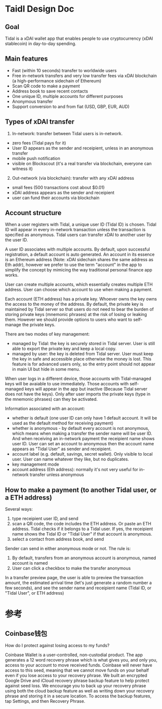# Taidl Design Doc

## Goal
Tidal is a xDAI wallet app that enables people to use cryptocurrency (xDAI stablecoin) in day-to-day spending.

## Main features
- Fast (within 10 seconds) transfer to worldwide users
- Free in-network transfers and very low transfer fees via xDAI blockchain (a high-performance sidechain of Ethereum)
- Scan QR code to make a payment
- Address book to save recent contacts
- One unique ID, multiple accounts for different purposes
- Anonymous transfer
- Support conversion to and from fiat (USD, GBP, EUR, AUD)

## Types of xDAI transfer
1. In-network: transfer between Tidal users is in-network. 
- zero fees (Tidal pays for it)
- User ID appears as the sender and receipient, unless in an anonymous transfer
- mobile push notification
- visible on Blockscout (it's a real transfer via blockchain, everyone can witness it)

2. Out-network (via blockchain): transfer with any xDAI address
- small fees (500 transactions cost about $0.01)
- xDAI address appears as the sender and receipient
- user can fund their accounts via blockchain

## Account structure
When a user registers with Tidal, a unique user ID (Tidal ID) is chosen. Tidal ID will appear in every in-network transaction unless the transaction is specified as anonymous. Tidal users can transfer xDAI to another user by the user ID.

A user ID associates with multiple accounts. By default, upon successful registration, a default account is auto generated. An account in its essence is an Ethereum address (Note: xDAI sidechain shares the same address as Eth addr), however we prefer to use the term "account" in the app to simplify the concept by mimicing the way traditional personal finance app works.

User can create multiple accounts, which essentially creates multiple ETH address. User can choose which account to use when making a payment.

Each account (ETH address) has a private key. Whoever owns the key owns the access to the money of the address. By default, the private key is maintained by Tidal server so that users do not need to bear the burden of storing private keys (mnemonic phrases) at the risk of losing or leaking them. However we should provide options to users who want to self-manage the private keys.

There are two modes of key management:
- managed by Tidal: the key is securely stored in Tidal server. User is still able to export the private key and keep a local copy.
- managed by user: the key is deleted from Tidal server. User must keep the key in safe and accessible place otherwise the money is lost. This feature is for advanced users only, so the entry point should not appear in main UI but hide in some menu.

When user logs in a different device, those accounts with Tidal-managed keys will be avaiable to use immediately. Those accounts with self-managed keys will appear in the app but inactive (Because Tidal server does not have the keys). Only after user imports the private  keys (type in the mnemonic phrases) can they be activated.

Information associated with an account:
- whether is default (one user ID can only have 1 default account. It will be used as the default method for receiving payment)
- whether is anonymous - by default every account is not anonymous, which means when making a transfer the sender name will be user ID. And when receiving an in-network payment the receipient name shows user ID. User can set an account to anonymous then the account name appears as "Tidal User" as sender and receipient. 
- account label (e.g. default, savings, secret wallet). Only visible to local user. User can name whatever they like, but no duplicates.
- key management mode
- account address (Eth address): normally it's not very useful for in-network transfer unless anonymous

## How to make a payment (to another Tidal user, or a ETH address)
Several ways:
1. type receipient user ID, and send
2. scan a QR code, the code includes the ETH address. Or paste an ETH address. Tidal checks if it belongs to a Tidal user. If yes, the receipient name shows the Tidal ID or "Tidal User" if that account is anonymous.
3. select a contact from address book, and send

Sender can send in either anonymous mode or not. The rule is:
1. By default, transfers from an anonymous account is anonymous, named account is named
2. User can click a checkbox to make the transfer anonymous

In a transfer preview page, the user is able to preview the transaction amount, the estimated arrival time (let's just generate a random number a few seconds), and see the sender name and receipient name (Tidal ID, or "Tidal User", or ETH address)


# 参考
## Coinbase钱包
How do I protect against losing access to my funds?

Coinbase Wallet is a user-controlled, non-custodial product. The app generates a 12 word recovery phrase which is what gives you, and only you, access to your account to move received funds. Coinbase will never have access to this seed, meaning that we cannot move funds on your behalf even if you lose access to your recovery phrase.
We built an encrypted Google Drive and iCloud recovery phrase backup feature to help protect against seed loss. We encourage you to back up your recovery phrase using both the cloud backup feature as well as writing down your recovery phrase and storing it in a secure location. To access the backup features, tap Settings, and then Recovery Phrase.
